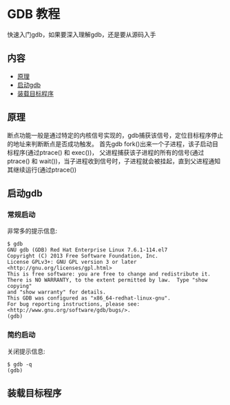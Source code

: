 # GDB 教程

快速入门gdb，如果要深入理解gdb，还是要从源码入手

## 内容

- [原理](#原理)
- [启动gdb](#启动gdb)
- [装载目标程序](#装载目标程序)

## 原理
断点功能一般是通过特定的内核信号实现的，gdb捕获该信号，定位目标程序停止的地址来判断断点是否成功触发。
首先gdb fork()出来一个子进程，该子启动目标程序(通过ptrace() 和 exec())，
父进程捕获该子进程的所有的信号(通过ptrace() 和 wait())，当子进程收到信号时，子进程就会被挂起，直到父进程通知其继续运行(通过ptrace())

## 启动gdb
### 常规启动
非常多的提示信息:

    $ gdb
    GNU gdb (GDB) Red Hat Enterprise Linux 7.6.1-114.el7
    Copyright (C) 2013 Free Software Foundation, Inc.
    License GPLv3+: GNU GPL version 3 or later <http://gnu.org/licenses/gpl.html>
    This is free software: you are free to change and redistribute it.
    There is NO WARRANTY, to the extent permitted by law.  Type "show copying"
    and "show warranty" for details.
    This GDB was configured as "x86_64-redhat-linux-gnu".
    For bug reporting instructions, please see:
    <http://www.gnu.org/software/gdb/bugs/>.
    (gdb)
    
### 简约启动
关闭提示信息:

    $ gdb -q
    (gdb)

## 装载目标程序

